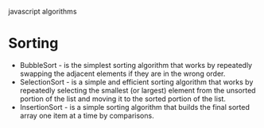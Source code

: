 javascript algorithms

<h1>Sorting</h1>

<ul>
  <li> BubbleSort - is the simplest sorting algorithm that works by repeatedly swapping the adjacent elements if they are in the wrong order. </li>
  <li> SelectionSort - is a simple and efficient sorting algorithm that works by repeatedly selecting the smallest (or largest) element from the unsorted portion of the list and moving it to the sorted portion of the list. </li>
  <li> InsertionSort -  is a simple sorting algorithm that builds the final sorted array one item at a time by comparisons.</li>
</ul>
